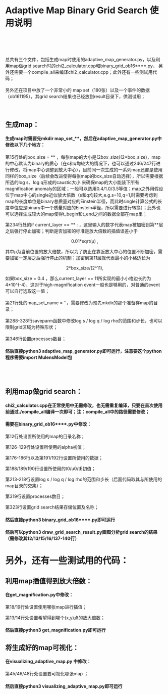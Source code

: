 # Adaptive Map Binary Grid Search 使用说明
<br>
<br>
<br>
<br>
  总共有三个文件，包括生成map时使用的adaptive_map_generator.py，以及利用map做grid search时的chi2_calculator.cpp和binary_grid_ob16****.py，
另外还需要一个compile_all来编译chi2_calculator.cpp；此外还有一些测试用代码；
<br>
<br>
  另外还在项目中放了一个非常小的 map set（180张）以及一个事件的数据（ob161195），其grid search结果也已经放到result目录下，供测试用；
<br>
<br>
<br>

## 生成map：


#### 生成map时需要先mkdir map_set_**，然后在adaptive_map_generator.py中修改以下几个地方：


第15行处的box_size = ** ，每张map的大小是(2*box_size)*(2*box_size)，map的中心默认为binary的质心（在s和q均较大的情况下，也可以通过246/247行进行修改，将map中心调整到放大中心），目前同一次生成的一系列map还都是使用同样的box_size（后续会改进使得每张map的box_size自动选择），所以需要根据所选的log s、log q形成的caustic大小
来确保map的大小能装下所有magnification anomaly的区域；一般可以选用0.4/1.0/3.5等值；map之外用假设位于map中心的single近似放大倍数（s和q均较大,e.g.s=10,q=1,时需要考虑到map的长度单位是binary总质量对应的Einstein半径，而此时single计算公式的长度单位应是binary中一个质量对应的Einstein半径，所以需要进行转换）；此外也可以选择生成较大的map使得t_begin和t_end之间的数据全部在map里；
<br>

第234行处的if current_layer == ** : ，这里输入的数字代表map被加密到第**层之后强行停止加密；判断是否加密的标准是放大倍数的插值误差小于
<p align="center">
0.01*sqrt(μ) ,
</p> 
其中μ为当前位置的放大倍数，所以为了防止在靠近放大中心的位置不断加密，需要加密一定层之后强行停止的机制；加密到第11层就代表最小的小格边长为 
<p align="center">
2*box_size/(2^11),
</p> 
如果box_size = 0.4 ，那么current_layer == 11所实现的最小小格边长约为4*10^(-4)，这对于high-magnification event一般也是够用的，对普通的event可以自行选取这一值；
<br>
<br>
  第21行处的map_set_name = ‘'，需要修改为预先mkdir的那个准备存map的目录；
<br>
<br>
  第288-328行saveparm函数中修改log s / log q / log rho的范围和步长，也可以限制grid区域为特殊形状；
<br>
<br>
  第346行设置processes数目；
<br>

#### 然后直接python3 adaptive_map_generator.py即可运行，注意要这个python程序需要import MulensModel包

<br>
<br>

## 利用map做grid search：


#### chi2_calculator.cpp在正常使用中无需修改，也无需重复编译，只要在首次使用前通过./compile_all编译一次即可；注：compile_all中的路径需要修改；

#### 需要在binary_grid_ob16****.py中修改：
  
  第12行处设置所使用的map的目录名称；
  
  第126-129行处设置所使用的alpha初值；
  
  第176-186行以及第191/192行设置所使用的数据；
  
  第188/189/190行设置所使用的t0/u0/tE初值；
  
  第213-218行设置log s / log q / log rho的范围和步长（后面代码取其与所使用的map目录的交集）；
  
  第319行设置processes数目；
  
  第323行设置grid search结果存储位置及名称；

#### 然后直接python3 binary_grid_ob16****.py即可运行

#### 然后可以python3 draw_grid_search_result.py画图分析grid search的结果（需修改其12/13/15/16/137-140行）





# 另外，还有一些测试用的代码：



## 利用map插值得到放大倍数：

#### 在get_magnification.py中修改：
  
  第18/19行处设置使用哪张map进行插值；

  第13/14行处设置希望得到哪个(x,y)点的放大倍数；

#### 然后直接python3 get_magnification.py即可运行



## 将生成好的map可视化：

#### 在visualizing_adaptive_map.py 中修改：
  
  第45/46/48行处设置要可视化哪张map ；

#### 然后直接python3 visualizing_adaptive_map.py即可运行





